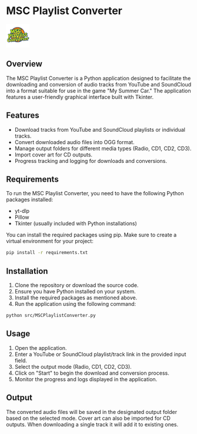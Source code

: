 #                       MSC Playlist Converter
![alt text](src/resources/icon.png "Logo Title Text 1") 

## Overview
The MSC Playlist Converter is a Python application designed to facilitate the downloading and conversion of audio tracks from YouTube and SoundCloud into a format suitable for use in the game "My Summer Car." The application features a user-friendly graphical interface built with Tkinter.

## Features
- Download tracks from YouTube and SoundCloud playlists or individual tracks.
- Convert downloaded audio files into OGG format.
- Manage output folders for different media types (Radio, CD1, CD2, CD3).
- Import cover art for CD outputs.
- Progress tracking and logging for downloads and conversions.

## Requirements
To run the MSC Playlist Converter, you need to have the following Python packages installed:
- yt-dlp
- Pillow
- Tkinter (usually included with Python installations)

You can install the required packages using pip. Make sure to create a virtual environment for your project:

```bash
pip install -r requirements.txt
```

## Installation
1. Clone the repository or download the source code.
2. Ensure you have Python installed on your system.
3. Install the required packages as mentioned above.
4. Run the application using the following command:

```bash
python src/MSCPlaylistConverter.py
```

## Usage
1. Open the application.
2. Enter a YouTube or SoundCloud playlist/track link in the provided input field.
3. Select the output mode (Radio, CD1, CD2, CD3).
4. Click on "Start" to begin the download and conversion process.
5. Monitor the progress and logs displayed in the application.

## Output
The converted audio files will be saved in the designated output folder based on the selected mode. Cover art can also be imported for CD outputs.
When downloading a single track it will add it to existing ones.
